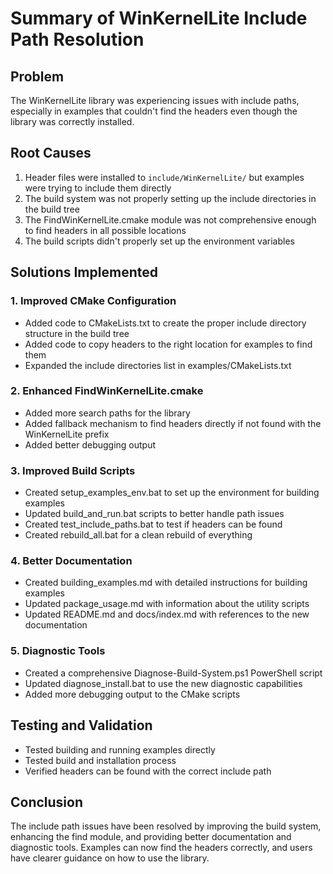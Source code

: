 # Summary of WinKernelLite Include Path Resolution

## Problem
The WinKernelLite library was experiencing issues with include paths, especially in examples that couldn't find the headers even though the library was correctly installed.

## Root Causes
1. Header files were installed to `include/WinKernelLite/` but examples were trying to include them directly
2. The build system was not properly setting up the include directories in the build tree
3. The FindWinKernelLite.cmake module was not comprehensive enough to find headers in all possible locations
4. The build scripts didn't properly set up the environment variables

## Solutions Implemented

### 1. Improved CMake Configuration
- Added code to CMakeLists.txt to create the proper include directory structure in the build tree
- Added code to copy headers to the right location for examples to find them
- Expanded the include directories list in examples/CMakeLists.txt

### 2. Enhanced FindWinKernelLite.cmake
- Added more search paths for the library
- Added fallback mechanism to find headers directly if not found with the WinKernelLite prefix
- Added better debugging output

### 3. Improved Build Scripts
- Created setup_examples_env.bat to set up the environment for building examples
- Updated build_and_run.bat scripts to better handle path issues
- Created test_include_paths.bat to test if headers can be found
- Created rebuild_all.bat for a clean rebuild of everything

### 4. Better Documentation
- Created building_examples.md with detailed instructions for building examples
- Updated package_usage.md with information about the utility scripts
- Updated README.md and docs/index.md with references to the new documentation

### 5. Diagnostic Tools
- Created a comprehensive Diagnose-Build-System.ps1 PowerShell script
- Updated diagnose_install.bat to use the new diagnostic capabilities
- Added more debugging output to the CMake scripts

## Testing and Validation
- Tested building and running examples directly
- Tested build and installation process
- Verified headers can be found with the correct include path

## Conclusion
The include path issues have been resolved by improving the build system, enhancing the find module, and providing better documentation and diagnostic tools. Examples can now find the headers correctly, and users have clearer guidance on how to use the library.

